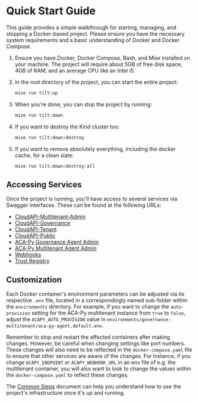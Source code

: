 # Quick Start Guide

This guide provides a simple walkthrough for starting, managing, and stopping a
Docker-based project. Please ensure you have the necessary system requirements
and a basic understanding of Docker and Docker Compose.

1. Ensure you have Docker, Docker Compose, Bash, and Mise installed on your
machine. The project will require about 5GB of free disk space, 4GB of RAM, and
an average CPU like an Intel i5.

2. In the root directory of the project, you can start the entire project:

   ```bash
   mise run tilt:up
   ```

3. When you're done, you can stop the project by running:

   ```bash
   mise run tilt:down
   ```

4. If you want to destroy the Kind cluster too:

    ```bash
    mise run tilt:down:destroy
    ```

5. If you want to remove absolutely everything, including the docker cache, for
a clean slate:

    ```bash
    mise run tilt:down:destroy:all
    ```

## Accessing Services

Once the project is running, you'll have access to several services via Swagger
interfaces. These can be found at the following URLs:

- [CloudAPI-Multitenant-Admin](http://cloudapi.127.0.0.1.nip.io/tenant-admin/docs)
- [CloudAPI-Governance](http://cloudapi.127.0.0.1.nip.io/governance/docs)
- [CloudAPI-Tenant](http://cloudapi.127.0.0.1.nip.io/tenant/docs)
- [CloudAPI-Public](http://cloudapi.127.0.0.1.nip.io/public/docs)
- [ACA-Py Governance Agent Admin](http://governance-agent.cloudapi.127.0.0.1.nip.io)
- [ACA-Py Multitenant Agent Admin](http://multitenant-agent.cloudapi.127.0.0.1.nip.io)
- [Webhooks](http://webhooks.cloudapi.127.0.0.1.nip.io/docs)
- [Trust Registry](http://trust-registry.cloudapi.127.0.0.1.nip.io/docs)

## Customization

Each Docker container's environment parameters can be adjusted via its respective
`.env` file, located in a correspondingly named sub-folder within the
`environments` directory. For example, if you want to change the
`auto-provision` setting for the ACA-Py multitenant instance from `true` to
`false`, adjust the `ACAPY_AUTO_PROVISION` value in
`environments/governance-multitenant/aca-py-agent.default.env`.

Remember to stop and restart the affected containers after making changes. However, be careful when changing settings like port numbers. These changes will also need to be reflected in the `docker-compose.yaml` file to ensure that other services are aware of the changes. For instance, if you change `ACAPY_ENDPOINT` or `ACAPY_WEBHOOK_URL` in an env file of e.g. the multitenant container, you will also want to look to change the values within the `docker-compose.yaml` to reflect these changes.

The [Common Steps](Common%20Steps.md) document can help you understand how to use the project's infrastructure once it's up and running.
